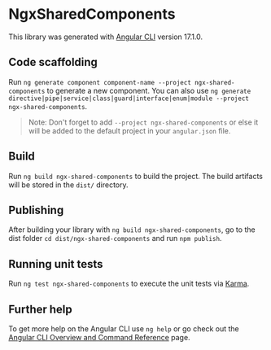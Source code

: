 # NgxSharedComponents

This library was generated with [Angular CLI](https://github.com/angular/angular-cli) version 17.1.0.

## Code scaffolding

Run `ng generate component component-name --project ngx-shared-components` to generate a new component. You can also use `ng generate directive|pipe|service|class|guard|interface|enum|module --project ngx-shared-components`.
> Note: Don't forget to add `--project ngx-shared-components` or else it will be added to the default project in your `angular.json` file. 

## Build

Run `ng build ngx-shared-components` to build the project. The build artifacts will be stored in the `dist/` directory.

## Publishing

After building your library with `ng build ngx-shared-components`, go to the dist folder `cd dist/ngx-shared-components` and run `npm publish`.

## Running unit tests

Run `ng test ngx-shared-components` to execute the unit tests via [Karma](https://karma-runner.github.io).

## Further help

To get more help on the Angular CLI use `ng help` or go check out the [Angular CLI Overview and Command Reference](https://angular.io/cli) page.
